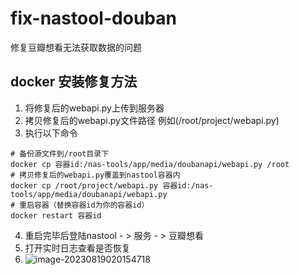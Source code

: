 # fix-nastool-douban
修复豆瓣想看无法获取数据的问题

## docker 安装修复方法

1. 将修复后的webapi.py上传到服务器
2. 拷贝修复后的webapi.py文件路径 例如(/root/project/webapi.py)
3. 执行以下命令

```shell
# 备份源文件到/root目录下
docker cp 容器id:/nas-tools/app/media/doubanapi/webapi.py /root
# 拷贝修复后的webapi.py覆盖到nastool容器内
docker cp /root/project/webapi.py 容器id:/nas-tools/app/media/doubanapi/webapi.py
# 重启容器（替换容器id为你的容器id）
docker restart 容器id
```
4. 重启完毕后登陆nastool - > 服务 - > 豆瓣想看
5. 打开实时日志查看是否恢复
6. ![image-20230819020154718](http://file.92coco.cn/markdown_img/4828f8a306a541d5a10cbb4e7b56f60d.png)
